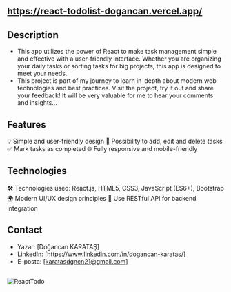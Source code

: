 ## https://react-todolist-dogancan.vercel.app/

## Description
- This app utilizes the power of React to make task management simple and effective with a user-friendly interface. Whether you are organizing your daily tasks or sorting tasks for big projects, this app is designed to meet your needs.
- This project is part of my journey to learn in-depth about modern web technologies and best practices. Visit the project, try it out and share your feedback! It will be very valuable for me to hear your comments and insights...

## Features
💡 Simple and user-friendly design
📅 Possibility to add, edit and delete tasks
✅ Mark tasks as completed
🌐 Fully responsive and mobile-friendly

## Technologies
🛠️ Technologies used: React.js, HTML5, CSS3, JavaScript (ES6+), Bootstrap
🌍 Modern UI/UX design principles
🔗 Use RESTful API for backend integration
  
## Contact
- Yazar: [Doğancan KARATAŞ]
- LinkedIn: [https://www.linkedin.com/in/dogancan-karatas/]
- E-posta: [karatasdgncn21@gmail.com]

##

![ReactTodo](https://github.com/DogancanKaratas/ReactTodolist/assets/140513435/6fc34dd4-5a4c-4a45-a93f-9ab4402318a1)
